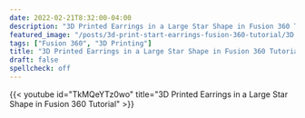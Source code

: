 ```yaml
---
date: 2022-02-21T8:32:00-04:00
description: "3D Printed Earrings in a Large Star Shape in Fusion 360 Tutorial"
featured_image: "/posts/3d-print-start-earrings-fusion-360-tutorial/3D Print Star Earings Title.jpg"
tags: ["Fusion 360", "3D Printing"]
title: "3D Printed Earrings in a Large Star Shape in Fusion 360 Tutorial"
draft: false
spellcheck: off
---
```


{{< youtube id="TkMQeYTz0wo" title="3D Printed Earrings in a Large Star Shape in Fusion 360 Tutorial" >}}
